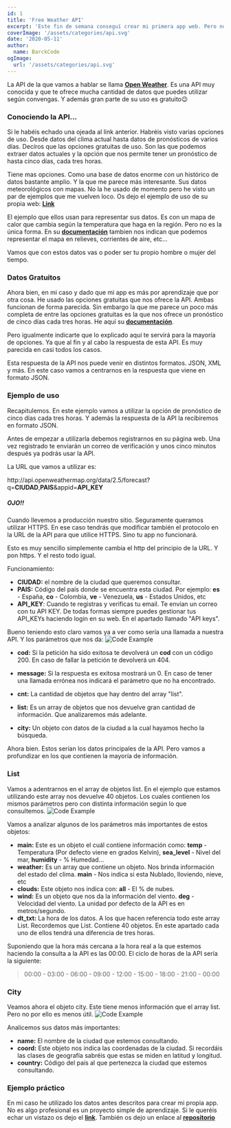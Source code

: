 ```yaml
---
id: 1
title: 'Free Weather API'
excerpt: 'Este fin de semana conseguí crear mi primera app web. Pero no vengo a hablarte de ella. Sino de la API que usé para recoger los datos del clima de varios países. Es sencilla y en gran parte gratuita.'
coverImage: '/assets/categories/api.svg'
date: '2020-05-11'
author:
  name: BarckCode
ogImage:
  url: '/assets/categories/api.svg'
---
```



La API de la que vamos a hablar se llama [<strong>Open Weather</strong>](https://openweathermap.org/api). Es una API muy conocida y que te ofrece mucha cantidad de datos que puedes utilizar según convengas. Y además gran parte de su uso es gratuito😉

### Conociendo la API...
Si le habéis echado una ojeada al link anterior. Habréis visto varias opciones de uso. Desde datos del clima actual hasta datos de pronósticos de varios días. Decíros que las opciones gratuitas de uso. Son las que podemos extraer datos actuales y la opción que nos permite tener un pronóstico de hasta cinco días, cada tres horas.

Tiene mas opciones. Como una base de datos enorme con un histórico de datos bastante amplio. Y la que me parece más interesante. Sus datos meteorológicos con mapas. No la he usado de momento pero he visto un par de ejemplos que me vuelven loco. Os dejo el ejemplo de uso de su propia web: [<strong>Link</strong>](https://openweathermap.org/weathermap?basemap=map&cities=true&layer=temperature&lat=30&lon=-20&zoom=5)

El ejemplo que ellos usan para representar sus datos. Es con un mapa de calor que cambia según la temperatura que haga en la región. Pero no es la única forma. En su [<strong>documentación</strong>](https://openweathermap.org/api/weather-map-2) tambien nos indican que podemos representar el mapa en relieves, corrientes de aire, etc...

Vamos que con estos datos vas o poder ser tu propio hombre o mujer del tiempo.

### Datos Gratuitos
Ahora bien, en mi caso y dado que mi app es más por aprendizaje que por otra cosa. He usado las opciones gratuitas que nos ofrece la API. Ambas funcionan de forma parecida. Sin embargo la que me parece un poco más completa de entre las opciones gratuitas es la que nos ofrece un pronóstico de cinco días cada tres horas. He aquí su [<strong>documentación</strong>](https://openweathermap.org/forecast5).

Pero igualmente indicarte que lo explicado aquí te servirá para la mayoría de opciones. Ya que al fin y al cabo la respuesta de esta API. Es muy parecida en casi todos los casos.

Esta respuesta de la API nos puede venir en distintos formatos. JSON, XML y más. En este caso vamos a centrarnos en la respuesta que viene en formato JSON.

### Ejemplo de uso
Recapitulemos. En este ejemplo vamos a utilizar la opción de pronóstico de cinco días cada tres horas. Y además la respuesta de la API la recibiremos en formato JSON.

Antes de empezar a utilizarla debemos registrarnos en su página web. Una vez registrado te enviarán un correo de verificación y unos cinco minutos después ya podrás usar la API.

La URL que vamos a utilizar es:
<p>http://api.openweathermap.org/data/2.5/forecast?q=<strong>CIUDAD</strong>,<strong>PAIS</strong>&appid=<strong>API_KEY</strong></p>

<h5 class='alert' >OJO‼️</h5> Cuando llevemos a producción nuestro sitio. Seguramente queramos utilizar HTTPS. En ese caso tendrás que modificar también el protocolo en la URL de la API para que utilice HTTPS. Sino tu app no funcionará.

Esto es muy sencillo simplemente cambia el http del principio de la URL. Y pon https. Y el resto todo igual.

Funcionamiento:
- **CIUDAD:** el nombre de la ciudad que queremos consultar.
- **PAIS:** Código del país donde se encuentra esta ciudad. Por ejemplo: **es** - España, **co** - Colombia, **ve** - Venezuela, **us** - Estados Unidos, etc
- **API_KEY**: Cuando te registras y verificas tu email. Te envían un correo con tu API KEY. De todas formas siempre puedes gestionar tus API_KEYs haciendo login en su web. En el apartado llamado "API keys".

Bueno teniendo esto claro vamos ya a ver como sería una llamada a nuestra API. Y los parámetros que nos da:
<img>![Code Example](/assets/blog/free-weather-api/response.png)</img>

- **cod:** Si la petición ha sido exitosa te devolverá un **cod** con un código 200. En caso de fallar la petición te devolverá un 404.

- **message:** Si la respuesta es exitosa mostrará un 0. En caso de tener una llamada errónea nos indicará el parámetro que no ha encontrado.

- **cnt:** La cantidad de objetos que hay dentro del array "list".

- **list:** Es un array de objetos que nos devuelve gran cantidad de información. Que analizaremos más adelante.

- **city:** Un objeto con datos de la ciudad a la cual hayamos hecho la búsqueda.

Ahora bien. Estos serían los datos principales de la API. Pero vamos a profundizar en los que contienen la mayoría de información.

### List
Vamos a adentrarnos en el array de objetos list. En el ejemplo que estamos utilizando este array nos devuelve 40 objetos. Los cuales contienen los mismos parámetros pero con distinta información según lo que consultemos.
<img>![Code Example](/assets/blog/free-weather-api/list.png)</img>

Vamos a analizar algunos de los parámetros más importantes de estos objetos:

- **main:** Este es un objeto el cuál contiene información como: **temp** - Temperatura (Por defecto viene en grados Kelvin),  **sea_level** - Nivel del mar, **humidity** - % Humedad...
- **weather:** Es un array que contiene un objeto. Nos brinda información del estado del clima. **main** - Nos indica si esta Nublado, lloviendo, nieve, etc
- **clouds:** Este objeto nos indica con: **all** - El % de nubes.
- **wind:** Es un objeto que nos da la información del viento. **deg** - Velocidad del viento. La unidad por defecto de la API es en metros/segundo.
- **dt_txt:** La hora de los datos. A los que hacen referencia todo este array List. Recordemos que List. Contiene 40 objetos. En este apartado cada uno de ellos tendrá una diferencia de tres horas.

Suponiendo que la hora más cercana a la hora real a la que estemos haciendo la consulta a la API es las 00:00. El ciclo de horas de la API sería la siguiente:
<blockquote>00:00 - 03:00 - 06:00 - 09:00 - 12:00 - 15:00 - 18:00 - 21:00 - 00:00</blockquote>

### City
Veamos ahora el objeto city. Este tiene menos información que el array list. Pero no por ello es menos útil.
<img>![Code Example](/assets/blog/free-weather-api/city.png)</img>

Analicemos sus datos más importantes:
- **name:** El nombre de la ciudad que estemos consultando.
- **coord:** Este objeto nos indica las coordenadas de la ciudad. Si recordáis las clases de geografía sabréis que estas se miden en latitud y longitud.
- **country:** Código del país al que pertenezca la ciudad que estemos consultando.

### Ejemplo práctico
En mi caso he utilizado los datos antes descritos para crear mi propia app. No es algo profesional es un proyecto simple de aprendizaje. Si le queréis echar un vistazo os dejo el [<strong>link</strong>](https://barckcode-weather.netlify.app/). También os dejo un enlace al [<strong>repositorio</strong>](https://github.com/BarckCode/Weather-App)
